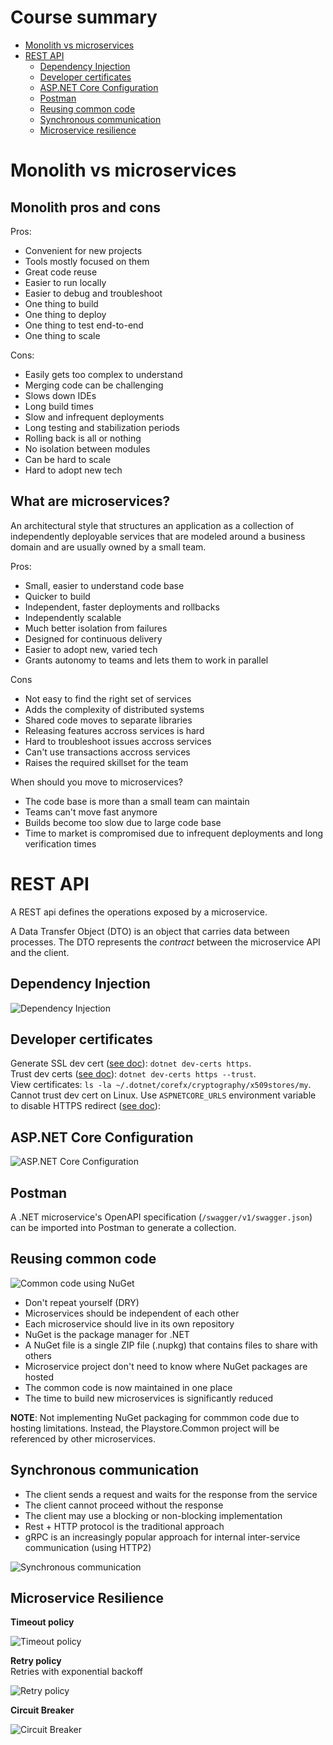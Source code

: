 # Course summary
- [Monolith vs microservices](#monolith-vs-microservices)
- [REST API](#rest-api)
    - [Dependency Injection](#dependency-injection)
    - [Developer certificates](#developer-certificates)
    - [ASP.NET Core Configuration](#aspnet-core-configuration)
    - [Postman](#postman)
    - [Reusing common code](#reusing-common-code)
    - [Synchronous communication](#synchronous-communication)
    - [Microservice resilience](#microservice-resilience)

# Monolith vs microservices
## Monolith pros and cons
Pros:
- Convenient for new projects
- Tools mostly focused on them
- Great code reuse
- Easier to run locally
- Easier to debug and troubleshoot
- One thing to build
- One thing to deploy
- One thing to test end-to-end
- One thing to scale

Cons:
- Easily gets too complex to understand
- Merging code can be challenging
- Slows down IDEs
- Long build times
- Slow and infrequent deployments
- Long testing and stabilization periods
- Rolling back is all or nothing
- No isolation between modules
- Can be hard to scale
- Hard to adopt new tech

## What are microservices?
An architectural style that structures an application as a collection of independently deployable services that are modeled around a business domain and are usually owned by a small team.  

Pros:
- Small, easier to understand code base
- Quicker to build
- Independent, faster deployments and rollbacks
- Independently scalable
- Much better isolation from failures
- Designed for continuous delivery
- Easier to adopt new, varied tech
- Grants autonomy to teams and lets them to work in parallel

Cons
- Not easy to find the right set of services
- Adds the complexity of distributed systems
- Shared code moves to separate libraries
- Releasing features accross services is hard
- Hard to troubleshoot issues accross services
- Can't use transactions accross services
- Raises the required skillset for the team

When should you move to microservices?
- The code base is more than a small team can maintain
- Teams can't move fast anymore
- Builds become too slow due to large code base
- Time to market is compromised due to infrequent deployments and long verification times

# REST API
A REST api defines the operations exposed by a microservice.

A Data Transfer Object (DTO) is an object that carries data between processes. The DTO represents the _contract_ between the microservice API and the client.

## Dependency Injection
![Dependency Injection](readme/dependency_injection.svg)

## Developer certificates
Generate SSL dev cert ([see doc](https://learn.microsoft.com/en-us/dotnet/core/tools/dotnet-dev-certs)): `dotnet dev-certs https`.  
Trust dev certs ([see doc](https://learn.microsoft.com/en-us/aspnet/core/security/enforcing-ssl?view=aspnetcore-8.0&tabs=visual-studio%2Clinux-ubuntu%2Clinux-sles#trust-the-aspnet-core-https-development-certificate-on-windows-and-macos)): `dotnet dev-certs https --trust`.  
View certificates: `ls -la ~/.dotnet/corefx/cryptography/x509stores/my`.  
Cannot trust dev cert on Linux. Use `ASPNETCORE_URLS` environment variable to disable HTTPS redirect ([see doc](https://learn.microsoft.com/en-us/aspnet/core/security/enforcing-ssl?view=aspnetcore-8.0&tabs=visual-studio%2Clinux-ubuntu%2Clinux-sles)): 

## ASP.NET Core Configuration
![ASP.NET Core Configuration](readme/dotnet_configuration.svg)

## Postman
A .NET microservice's OpenAPI specification (`/swagger/v1/swagger.json`) can be imported into Postman to generate a collection.

## Reusing common code
![Common code using NuGet](readme/common_nuget.svg)

- Don't repeat yourself (DRY)
- Microservices should be independent of each other
- Each microservice should live in its own repository
- NuGet is the package manager for .NET
- A NuGet file is a single ZIP file (.nupkg) that contains files to share with others
- Microservice project don't need to know where NuGet packages are hosted
- The common code is now maintained in one place
- The time to build new microservices is significantly reduced

**NOTE**: Not implementing NuGet packaging for commmon code due to hosting limitations. Instead, the Playstore.Common project will be referenced by other microservices.

## Synchronous communication
- The client sends a request and waits for the response from the service
- The client cannot proceed without the response
- The client may use a blocking or non-blocking implementation
- Rest + HTTP protocol is the traditional approach
- gRPC is an increasingly popular approach for internal inter-service communication (using HTTP2)

![Synchronous communication](readme/sync_communication.svg)

## Microservice Resilience
**Timeout policy**  

![Timeout policy](readme/polly_timeout.svg)

**Retry policy**  
Retries with exponential backoff  

![Retry policy](readme/polly_retry.svg)

**Circuit Breaker**  

![Circuit Breaker](readme/polly_circuit_breaker.svg)

